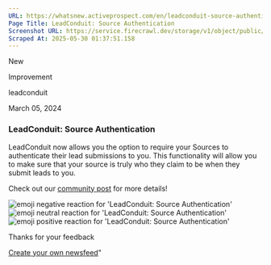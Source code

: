 ```yaml
---
URL: https://whatsnew.activeprospect.com/en/leadconduit-source-authentication
Page Title: LeadConduit: Source Authentication
Screenshot URL: https://service.firecrawl.dev/storage/v1/object/public/media/screenshot-628feff4-b6e4-4fb6-aae4-1f63c821a847.png
Scraped At: 2025-05-30 01:37:51.158
---
```

New





Improvement






leadconduit



March 05, 2024

### LeadConduit: Source Authentication

LeadConduit now allows you the option to require your Sources to authenticate their lead submissions to you. This functionality will allow you to make sure that your source is truly who they claim to be when they submit leads to you.

Check out our [community post](https://community.activeprospect.com/posts/5255702-how-does-leadconduit-source-authentication-work) for more details!

![emoji negative reaction for 'LeadConduit: Source Authentication'](https://app.getbeamer.com/images/emojiNeg.svg)![emoji neutral reaction for 'LeadConduit: Source Authentication'](https://app.getbeamer.com/images/emojiNeut.svg)![emoji positive reaction for 'LeadConduit: Source Authentication'](https://app.getbeamer.com/images/emojiPos.svg)

Thanks for your feedback

[Create your own newsfeed](https://www.getbeamer.com/?ref=watermark_MErKJCnu12412_public&company=ActiveProspect&watermarkRef=create&utm_term=MErKJCnu12412&utm_content=ActiveProspect&utm_source=standalone&utm_medium=footer&utm_campaign=create)"

